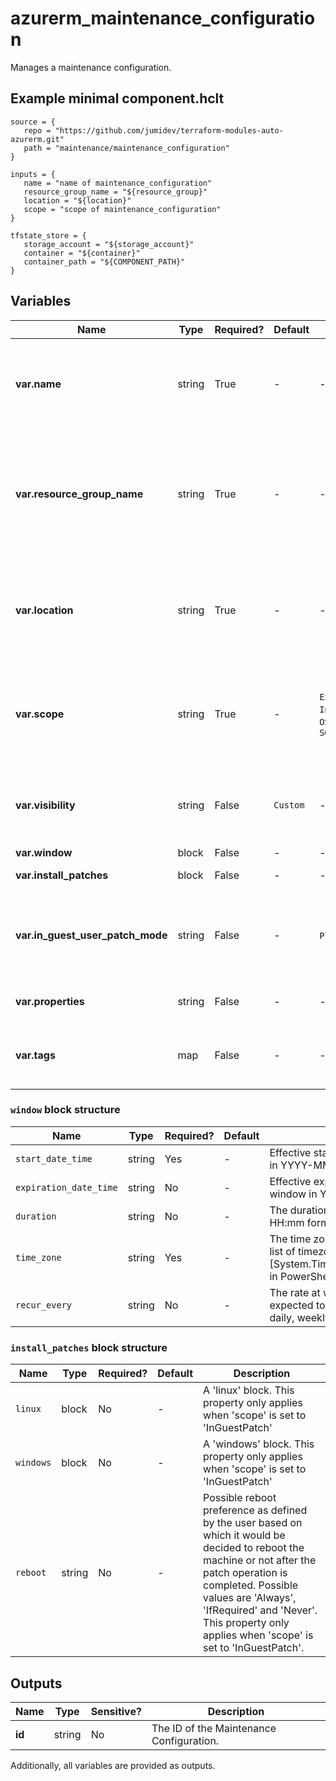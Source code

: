 # azurerm_maintenance_configuration

Manages a maintenance configuration.

## Example minimal component.hclt

```hcl
source = {
   repo = "https://github.com/jumidev/terraform-modules-auto-azurerm.git" 
   path = "maintenance/maintenance_configuration" 
}

inputs = {
   name = "name of maintenance_configuration" 
   resource_group_name = "${resource_group}" 
   location = "${location}" 
   scope = "scope of maintenance_configuration" 
}

tfstate_store = {
   storage_account = "${storage_account}" 
   container = "${container}" 
   container_path = "${COMPONENT_PATH}" 
}

```

## Variables

| Name | Type | Required? |  Default  |  possible values |  Description |
| ---- | ---- | --------- |  ----------- | ----------- | ----------- |
| **var.name** | string | True | -  |  -  |  Specifies the name of the Maintenance Configuration. Changing this forces a new resource to be created. | 
| **var.resource_group_name** | string | True | -  |  -  |  The name of the Resource Group where the Maintenance Configuration should exist. Changing this forces a new resource to be created. | 
| **var.location** | string | True | -  |  -  |  Specified the supported Azure location where the resource exists. Changing this forces a new resource to be created. | 
| **var.scope** | string | True | -  |  `Extension`, `Host`, `InGuestPatch`, `OSImage`, `SQLDB`, `SQLManagedInstance`  |  The scope of the Maintenance Configuration. Possible values are `Extension`, `Host`, `InGuestPatch`, `OSImage`, `SQLDB` or `SQLManagedInstance`. | 
| **var.visibility** | string | False | `Custom`  |  -  |  The visibility of the Maintenance Configuration. The only allowable value is `Custom`. Defaults to `Custom`. | 
| **var.window** | block | False | -  |  -  |  A `window` block. | 
| **var.install_patches** | block | False | -  |  -  |  An `install_patches` block. | 
| **var.in_guest_user_patch_mode** | string | False | -  |  `Platform`, `User`  |  The in guest user patch mode. Possible values are `Platform` or `User`. Must be specified when `scope` is `InGuestPatch`. | 
| **var.properties** | string | False | -  |  -  |  A mapping of properties to assign to the resource. | 
| **var.tags** | map | False | -  |  -  |  A mapping of tags to assign to the resource. The key could not contain upper case letter. | 

### `window` block structure

| Name | Type | Required? | Default | Description |
| ---- | ---- | --------- | ------- | ----------- |
| `start_date_time` | string | Yes | - | Effective start date of the maintenance window in YYYY-MM-DD hh:mm format. |
| `expiration_date_time` | string | No | - | Effective expiration date of the maintenance window in YYYY-MM-DD hh:mm format. |
| `duration` | string | No | - | The duration of the maintenance window in HH:mm format. |
| `time_zone` | string | Yes | - | The time zone for the maintenance window. A list of timezones can be obtained by executing [System.TimeZoneInfo]::GetSystemTimeZones() in PowerShell. |
| `recur_every` | string | No | - | The rate at which a maintenance window is expected to recur. The rate can be expressed as daily, weekly, or monthly schedules. |

### `install_patches` block structure

| Name | Type | Required? | Default | Description |
| ---- | ---- | --------- | ------- | ----------- |
| `linux` | block | No | - | A 'linux' block. This property only applies when 'scope' is set to 'InGuestPatch' |
| `windows` | block | No | - | A 'windows' block. This property only applies when 'scope' is set to 'InGuestPatch' |
| `reboot` | string | No | - | Possible reboot preference as defined by the user based on which it would be decided to reboot the machine or not after the patch operation is completed. Possible values are 'Always', 'IfRequired' and 'Never'. This property only applies when 'scope' is set to 'InGuestPatch'. |



## Outputs

| Name | Type | Sensitive? | Description |
| ---- | ---- | --------- | --------- |
| **id** | string | No  | The ID of the Maintenance Configuration. | 

Additionally, all variables are provided as outputs.
